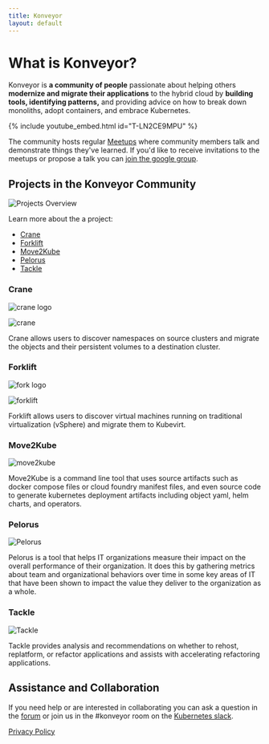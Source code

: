 ```yaml
---
title: Konveyor
layout: default
---
```


# What is Konveyor?

Konveyor is **a community of people** passionate about helping others **modernize and migrate their applications** to the hybrid cloud by **building tools, identifying patterns,** and providing advice on how to break down monoliths, adopt containers, and embrace Kubernetes.

{% include youtube_embed.html id="T-LN2CE9MPU" %}  

The community hosts regular [Meetups](meetups.md) where community members talk and demonstrate things they've learned. If you'd like to receive invitations to the meetups or propose a talk you can [join the google group](https://groups.google.com/forum/#!forum/konveyorio).

## Projects in the Konveyor Community

![Projects Overview](https://github.com/konveyor/community/raw/main/img/konveyor_overview.jpg)

Learn more about the a project:
 * [Crane](https://github.com/konveyor/konveyor.github.io/blob/master/index.md#crane)
 * [Forklift](https://github.com/konveyor/konveyor.github.io/blob/master/index.md#forklift)
 * [Move2Kube](https://github.com/konveyor/konveyor.github.io/blob/master/index.md#move2kube)
 * [Pelorus](https://github.com/konveyor/konveyor.github.io/blob/master/index.md#pelorus)
 * [Tackle](https://github.com/konveyor/konveyor.github.io/blob/master/index.md#tackle)

### Crane

![crane logo](https://github.com/konveyor/community/raw/main/brand/logo/konveyor-logo-crane.jpg)

![crane](https://konveyor.io/images/Konveyor_Diagram_mig-operator.png)

Crane allows users to discover namespaces on source clusters and migrate the objects and their persistent volumes to a destination cluster.

### Forklift

![fork logo](https://github.com/konveyor/community/raw/main/brand/logo/konveyor-logo-forklift.jpg)

![forklift](https://konveyor.io/images/Konveyor_Diagram_virt-operator.png)

Forklift allows users to discover virtual machines running on traditional virtualization (vSphere) and migrate them to Kubevirt.

### Move2Kube

![move2kube](https://github.com/konveyor/community/raw/main/brand/logo/konveyor-logo-move2kube.jpg)

Move2Kube is a command line tool that uses source artifacts such as docker compose files or cloud foundry manifest files, and even source code to generate kubernetes deployment artifacts including object yaml, helm charts, and operators. 

### Pelorus

![Pelorus](https://github.com/konveyor/community/raw/main/brand/logo/konveyor-logo-pelorus.jpg)

Pelorus is a tool that helps IT organizations measure their impact on the overall performance of their organization. It does this by gathering metrics about team and organizational behaviors over time in some key areas of IT that have been shown to impact the value they deliver to the organization as a whole.

### Tackle

![Tackle](https://github.com/konveyor/community/raw/main/brand/logo/konveyor-logo-tackle.jpg)

Tackle provides analysis and recommendations on whether to rehost, replatform, or refactor applications and assists with accelerating refactoring applications.

## Assistance and Collaboration

If you need help or are interested in collaborating you can ask a question in the [forum](https://groups.google.com/forum/#!forum/konveyorio) or join us in the #konveyor room on the [Kubernetes slack](https://slack.k8s.io/). 

[Privacy Policy](https://konveyor.io/privacy)
